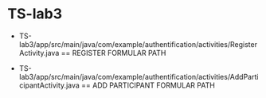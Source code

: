 # TS-lab3

- TS-lab3/app/src/main/java/com/example/authentification/activities/RegisterActivity.java == REGISTER FORMULAR PATH


- TS-lab3/app/src/main/java/com/example/authentification/activities/AddParticipantActivity.java == ADD PARTICIPANT FORMULAR PATH
